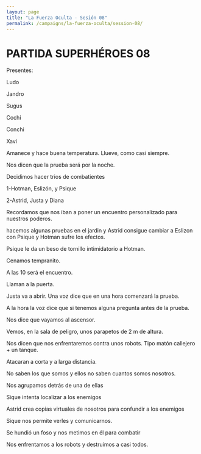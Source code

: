 ```yaml
---
layout: page
title: "La Fuerza Oculta - Sesión 08"
permalink: /campaigns/la-fuerza-oculta/session-08/
---
```


# PARTIDA SUPERHÉROES 08

Presentes:

Ludo

Jandro

Sugus

Cochi

Conchi

Xavi

Amanece y hace buena temperatura. Llueve, como casi siempre. 

Nos dicen que la prueba será por la noche. 

Decidimos hacer trios de combatientes

1-Hotman, Eslizón, y Psique

2-Astrid, Justa y Diana

Recordamos que nos iban a poner un encuentro personalizado para nuestros poderos. 

hacemos algunas pruebas en el jardin y Astrid consigue cambiar a Eslizon con Psique y Hotman sufre los efectos. 

Psique le da un beso de tornillo intimidatorio a Hotman. 

Cenamos tempranito. 

A las 10 será el encuentro. 

Llaman a la puerta. 

Justa va a abrir. Una voz dice que en una hora comenzará la prueba. 

A la hora la voz dice que si tenemos alguna pregunta antes de la prueba.

Nos dice que vayamos al ascensor. 

Vemos, en la sala de peligro, unos parapetos de 2 m de altura. 

Nos dicen que nos enfrentaremos contra unos robots. Tipo matón callejero + un tanque. 

Atacaran a corta y a larga distancia. 

No saben los que somos y ellos no saben cuantos somos nosotros. 

Nos agrupamos detrás de una de ellas

Sique intenta localizar a los enemigos

Astrid crea copias virtuales de nosotros para confundir a los enemigos

Sique nos permite verles y comunicarnos.

Se hundió un foso y nos metimos en él para combatir

Nos enfrentamos a los robots y destruimos a casi todos.